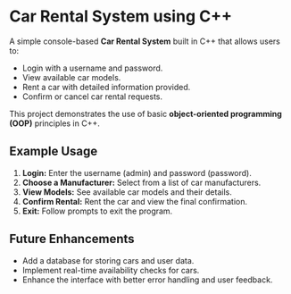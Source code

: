 # Car Rental System using C++

A simple console-based **Car Rental System** built in C++ that allows users to:

- Login with a username and password.
- View available car models.
- Rent a car with detailed information provided.
- Confirm or cancel car rental requests.

This project demonstrates the use of basic **object-oriented programming (OOP)** principles in C++.

## Example Usage

1. **Login:** Enter the username (admin) and password (password).    
2. **Choose a Manufacturer:** Select from a list of car manufacturers.  
3. **View Models:** See available car models and their details. 
4. **Confirm Rental:** Rent the car and view the final confirmation.    
5. **Exit:** Follow prompts to exit the program.    

## Future Enhancements

- Add a database for storing cars and user data.    
- Implement real-time availability checks for cars. 
- Enhance the interface with better error handling and user feedback.   
